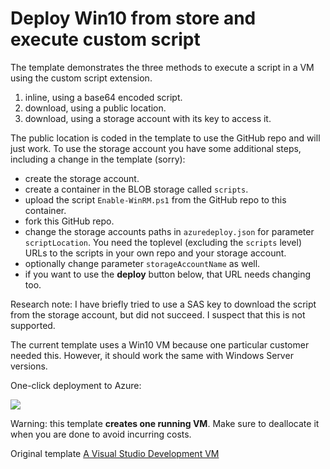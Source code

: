 # Deploy Win10 from store and execute custom script

The template demonstrates the three methods to execute a script in a VM using the custom
script extension. 
1. inline, using a base64 encoded script.
2. download, using a public location.
3. download, using a storage account with its key to access it. 

The public location is coded in the template to use the GitHub repo and will just work. To use the storage account you have some additional steps, including a change in the template (sorry):
* create the storage account.
* create a container in the BLOB storage called `scripts`.
* upload the script `Enable-WinRM.ps1` from the GitHub repo to this container.
* fork this GitHub repo. 
* change the storage accounts paths in `azuredeploy.json` for parameter `scriptLocation`. You need the toplevel (excluding the `scripts` level) URLs to the scripts in your own repo and your storage account. 
* optionally change parameter `storageAccountName` as well.
* if you want to use the **deploy** button below, that URL needs changing too. 

Research note: I have briefly tried to use a SAS key to download the script from the storage account, but did not succeed. I suspect that this is not supported. 

The current template uses a Win10 VM because one particular customer needed this. However, it should work the same with Windows Server versions. 

One-click deployment to Azure:

<a href="https://portal.azure.com/#create/Microsoft.Template/uri/https%3A%2F%2Fraw.githubusercontent.com%2Fwkasdorp%2Fwin10-poc%2Fmaster%2Fazuredeploy.json" target="_blank">
    <img src="http://azuredeploy.net/deploybutton.png"/>
</a>

Warning: this template **creates one running VM**. Make sure to deallocate it 
when you are done to avoid incurring costs. 

Original template [A Visual Studio Development VM](https://github.com/Azure/azure-quickstart-templates/blob/master/visual-studio-dev-vm/azuredeploy.json)